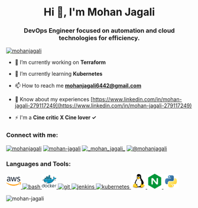 <h1 align="center">Hi 👋, I'm Mohan Jagali</h1>
<h3 align="center">DevOps Engineer focused on automation and cloud technologies for efficiency.</h3>

<p align="left"> <a href="https://twitter.com/mohanjagali" target="blank"><img src="https://img.shields.io/twitter/follow/mohanjagali?logo=twitter&style=for-the-badge" alt="mohanjagali" /></a> </p>

- 🔭 I’m currently working on **Terraform**

- 🌱 I’m currently learning **Kubernetes**

- 📫 How to reach me **mohanjagali6442@gmail.com**

- 📄 Know about my experiences [https://www.linkedin.com/in/mohan-jagali-279117249](https://www.linkedin.com/in/mohan-jagali-279117249)

- ⚡ I'm a **Cine critic X Cine lover ✓**

<h3 align="left">Connect with me:</h3>
<p align="left">
<a href="https://twitter.com/mohanjagali" target="blank"><img align="center" src="https://raw.githubusercontent.com/rahuldkjain/github-profile-readme-generator/master/src/images/icons/Social/twitter.svg" alt="mohanjagali" height="30" width="40" /></a>
<a href="https://linkedin.com/in/mohan-jagali" target="blank"><img align="center" src="https://raw.githubusercontent.com/rahuldkjain/github-profile-readme-generator/master/src/images/icons/Social/linked-in-alt.svg" alt="mohan-jagali" height="30" width="40" /></a>
<a href="https://instagram.com/_mohan_jagali_" target="blank"><img align="center" src="https://raw.githubusercontent.com/rahuldkjain/github-profile-readme-generator/master/src/images/icons/Social/instagram.svg" alt="_mohan_jagali_" height="30" width="40" /></a>
<a href="https://medium.com/@mohanjagali" target="blank"><img align="center" src="https://raw.githubusercontent.com/rahuldkjain/github-profile-readme-generator/master/src/images/icons/Social/medium.svg" alt="@mohanjagali" height="30" width="40" /></a>
</p>

<h3 align="left">Languages and Tools:</h3>
<p align="left"> <a href="https://aws.amazon.com" target="_blank" rel="noreferrer"> <img src="https://raw.githubusercontent.com/devicons/devicon/master/icons/amazonwebservices/amazonwebservices-original-wordmark.svg" alt="aws" width="40" height="40"/> </a> <a href="https://www.gnu.org/software/bash/" target="_blank" rel="noreferrer"> <img src="https://www.vectorlogo.zone/logos/gnu_bash/gnu_bash-icon.svg" alt="bash" width="40" height="40"/> </a> <a href="https://www.docker.com/" target="_blank" rel="noreferrer"> <img src="https://raw.githubusercontent.com/devicons/devicon/master/icons/docker/docker-original-wordmark.svg" alt="docker" width="40" height="40"/> </a> <a href="https://git-scm.com/" target="_blank" rel="noreferrer"> <img src="https://www.vectorlogo.zone/logos/git-scm/git-scm-icon.svg" alt="git" width="40" height="40"/> </a> <a href="https://www.jenkins.io" target="_blank" rel="noreferrer"> <img src="https://www.vectorlogo.zone/logos/jenkins/jenkins-icon.svg" alt="jenkins" width="40" height="40"/> </a> <a href="https://kubernetes.io" target="_blank" rel="noreferrer"> <img src="https://www.vectorlogo.zone/logos/kubernetes/kubernetes-icon.svg" alt="kubernetes" width="40" height="40"/> </a> <a href="https://www.linux.org/" target="_blank" rel="noreferrer"> <img src="https://raw.githubusercontent.com/devicons/devicon/master/icons/linux/linux-original.svg" alt="linux" width="40" height="40"/> </a> <a href="https://www.nginx.com" target="_blank" rel="noreferrer"> <img src="https://raw.githubusercontent.com/devicons/devicon/master/icons/nginx/nginx-original.svg" alt="nginx" width="40" height="40"/> </a> <a href="https://www.python.org" target="_blank" rel="noreferrer"> <img src="https://raw.githubusercontent.com/devicons/devicon/master/icons/python/python-original.svg" alt="python" width="40" height="40"/> </a> </p>

<p><img align="center" src="https://github-readme-stats.vercel.app/api/top-langs?username=mohan-jagali&show_icons=true&locale=en&layout=compact" alt="mohan-jagali" /></p>
